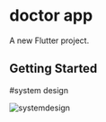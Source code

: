 # doctor app

A new Flutter project.

## Getting Started

#system design



![systemdesign](https://github.com/user-attachments/assets/cef4d69f-1bb6-47bd-ae8d-993c789a0cb0)

